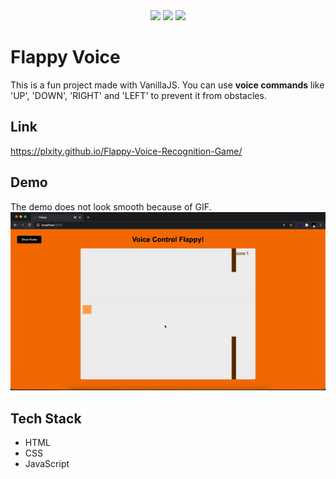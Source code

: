 <div align="center">
    <img src="https://forthebadge.com/images/badges/powered-by-responsibility.svg" >
    <img src="https://forthebadge.com/images/badges/built-with-love.svg" >
    <img src="https://forthebadge.com/images/badges/made-with-javascript.svg" >
</div>

# Flappy Voice
This is a fun project made with VanillaJS. You can use **voice commands** like 'UP', 'DOWN', 'RIGHT' and 'LEFT' to prevent it from obstacles.

## Link
https://plxity.github.io/Flappy-Voice-Recognition-Game/

## Demo
The demo does not look smooth because of GIF.
![Voice Flappy](./demo.gif)

## Tech Stack
 - HTML
 - CSS
 - JavaScript
